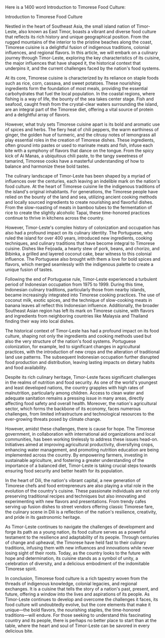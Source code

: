Here is a 1400 word Introduction to Timorese Food Culture:

Introduction to Timorese Food Culture

Nestled in the heart of Southeast Asia, the small island nation of Timor-Leste, also known as East Timor, boasts a vibrant and diverse food culture that reflects its rich history and unique geographical position. From the rugged mountains of the interior to the pristine beaches along the coast, Timorese cuisine is a delightful fusion of indigenous traditions, colonial influences, and regional flavors. In this article, we will embark on a culinary journey through Timor-Leste, exploring the key characteristics of its cuisine, the major influences that have shaped it, the historical context that underpins it, and the current challenges faced by the nation's food systems.

At its core, Timorese cuisine is characterized by its reliance on staple foods such as rice, corn, cassava, and sweet potatoes. These nourishing ingredients form the foundation of most meals, providing the essential carbohydrates that fuel the local population. In the coastal regions, where fishing is a way of life, the bounty of the sea takes center stage. Fish and seafood, caught fresh from the crystal-clear waters surrounding the island, are an integral part of the Timorese diet, offering a vital source of protein and a delightful array of flavors.

However, what truly sets Timorese cuisine apart is its bold and aromatic use of spices and herbs. The fiery heat of chili peppers, the warm earthiness of ginger, the golden hue of turmeric, and the citrusy notes of lemongrass all play essential roles in the creation of Timorese dishes. These ingredients, often ground into pastes or used to marinate meats and fish, infuse each bite with a symphony of flavors that dance on the tongue. From the spicy kick of Ai Manas, a ubiquitous chili paste, to the tangy sweetness of tamarind, Timorese cooks have a masterful understanding of how to balance and harmonize these bold tastes.

The culinary landscape of Timor-Leste has been shaped by a myriad of influences over the centuries, each leaving an indelible mark on the nation's food culture. At the heart of Timorese cuisine lie the indigenous traditions of the island's original inhabitants. For generations, the Timorese people have relied on the bounty of the land and sea, utilizing ancient cooking methods and locally sourced ingredients to create nourishing and flavorful dishes. From the slow-roasting of meats in bamboo tubes to the fermentation of rice to create the slightly alcoholic Tapai, these time-honored practices continue to thrive in kitchens across the country.

However, Timor-Leste's complex history of colonization and occupation has also had a profound impact on its culinary identity. The Portuguese, who ruled the island for over 400 years, introduced new ingredients, cooking techniques, and culinary traditions that have become integral to Timorese cuisine. Dishes like Feijoada, a hearty stew of pork, beans, and chorizo, and Bibinka, a grilled and layered coconut cake, bear witness to this colonial influence. The Portuguese also brought with them a love for bold spices and flavors, which merged seamlessly with the indigenous palette to create a unique fusion of tastes.

Following the end of Portuguese rule, Timor-Leste experienced a turbulent period of Indonesian occupation from 1975 to 1999. During this time, Indonesian culinary traditions, particularly those from nearby islands, became increasingly integrated into Timorese cooking practices. The use of coconut milk, exotic spices, and the technique of slow-cooking meats in banana leaves all reflect this Indonesian influence. Additionally, the broader Southeast Asian region has left its mark on Timorese cuisine, with flavors and ingredients from neighboring countries like Malaysia and Thailand finding their way into local dishes.

The historical context of Timor-Leste has had a profound impact on its food culture, shaping not only the ingredients and cooking methods used but also the very structure of the nation's food systems. Portuguese colonization, for example, led to significant changes in agricultural practices, with the introduction of new crops and the alteration of traditional land use patterns. The subsequent Indonesian occupation further disrupted food production and distribution, leaving lasting impacts on dietary habits and food availability.

Despite its rich culinary heritage, Timor-Leste faces significant challenges in the realms of nutrition and food security. As one of the world's youngest and least developed nations, the country grapples with high rates of malnutrition, particularly among children. Access to clean water and adequate sanitation remains a pressing issue in many areas, directly affecting food safety and overall health. Moreover, the nation's agricultural sector, which forms the backbone of its economy, faces numerous challenges, from limited infrastructure and technological resources to the ever-growing threats posed by climate change.

However, amidst these challenges, there is cause for hope. The Timorese government, in collaboration with international aid organizations and local communities, has been working tirelessly to address these issues head-on. Initiatives aimed at improving agricultural productivity, diversifying crops, enhancing water management, and promoting nutrition education are being implemented across the country. By empowering farmers, investing in sustainable agriculture, and fostering a greater understanding of the importance of a balanced diet, Timor-Leste is taking crucial steps towards ensuring food security and better health for its population.

In the heart of Dili, the nation's vibrant capital, a new generation of Timorese chefs and food entrepreneurs are also playing a vital role in the evolution of the country's cuisine. These passionate individuals are not only preserving traditional recipes and techniques but also innovating and experimenting with new flavors and presentations. From trendy cafes serving up fusion dishes to street vendors offering classic Timorese fare, the culinary scene in Dili is a reflection of the nation's resilience, creativity, and pride in its gastronomic heritage.

As Timor-Leste continues to navigate the challenges of development and forge its path as a young nation, its food culture serves as a powerful testament to the resilience and adaptability of its people. Through centuries of change and upheaval, the Timorese have held fast to their culinary traditions, infusing them with new influences and innovations while never losing sight of their roots. Today, as the country looks to the future with hope and determination, its cuisine stands as a symbol of unity, a celebration of diversity, and a delicious embodiment of the indomitable Timorese spirit.

In conclusion, Timorese food culture is a rich tapestry woven from the threads of indigenous knowledge, colonial legacies, and regional exchanges. It is a cuisine that tells the story of a nation's past, present, and future, offering a window into the lives and aspirations of its people. As Timor-Leste continues to develop and overcome the challenges it faces, its food culture will undoubtedly evolve, but the core elements that make it unique—the bold flavors, the nourishing staples, the time-honored traditions—will endure. For those seeking to understand this fascinating country and its people, there is perhaps no better place to start than at the table, where the heart and soul of Timor-Leste can be savored in every delicious bite.